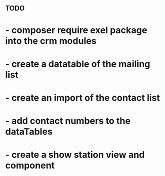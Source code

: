 ## TODO
# -  composer require exel package into the crm modules 
# -  create a datatable of the mailing list 
# -  create an import of the contact list
# -  add contact numbers to the dataTables 
# -  create a show station view and component 
